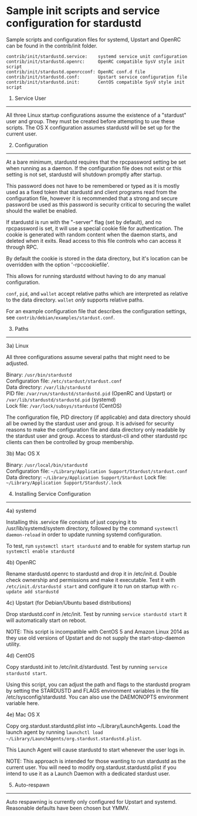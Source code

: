 Sample init scripts and service configuration for stardustd
==========================================================

Sample scripts and configuration files for systemd, Upstart and OpenRC
can be found in the contrib/init folder.

    contrib/init/stardustd.service:    systemd service unit configuration
    contrib/init/stardustd.openrc:     OpenRC compatible SysV style init script
    contrib/init/stardustd.openrcconf: OpenRC conf.d file
    contrib/init/stardustd.conf:       Upstart service configuration file
    contrib/init/stardustd.init:       CentOS compatible SysV style init script

1. Service User
---------------------------------

All three Linux startup configurations assume the existence of a "stardust" user
and group.  They must be created before attempting to use these scripts.
The OS X configuration assumes stardustd will be set up for the current user.

2. Configuration
---------------------------------

At a bare minimum, stardustd requires that the rpcpassword setting be set
when running as a daemon.  If the configuration file does not exist or this
setting is not set, stardustd will shutdown promptly after startup.

This password does not have to be remembered or typed as it is mostly used
as a fixed token that stardustd and client programs read from the configuration
file, however it is recommended that a strong and secure password be used
as this password is security critical to securing the wallet should the
wallet be enabled.

If stardustd is run with the "-server" flag (set by default), and no rpcpassword is set,
it will use a special cookie file for authentication. The cookie is generated with random
content when the daemon starts, and deleted when it exits. Read access to this file
controls who can access it through RPC.

By default the cookie is stored in the data directory, but it's location can be overridden
with the option '-rpccookiefile'.

This allows for running stardustd without having to do any manual configuration.

`conf`, `pid`, and `wallet` accept relative paths which are interpreted as
relative to the data directory. `wallet` *only* supports relative paths.

For an example configuration file that describes the configuration settings,
see `contrib/debian/examples/stardust.conf`.

3. Paths
---------------------------------

3a) Linux

All three configurations assume several paths that might need to be adjusted.

Binary:              `/usr/bin/stardustd`  
Configuration file:  `/etc/stardust/stardust.conf`  
Data directory:      `/var/lib/stardustd`  
PID file:            `/var/run/stardustd/stardustd.pid` (OpenRC and Upstart) or `/var/lib/stardustd/stardustd.pid` (systemd)  
Lock file:           `/var/lock/subsys/stardustd` (CentOS)  

The configuration file, PID directory (if applicable) and data directory
should all be owned by the stardust user and group.  It is advised for security
reasons to make the configuration file and data directory only readable by the
stardust user and group.  Access to stardust-cli and other stardustd rpc clients
can then be controlled by group membership.

3b) Mac OS X

Binary:              `/usr/local/bin/stardustd`  
Configuration file:  `~/Library/Application Support/Stardust/stardust.conf`  
Data directory:      `~/Library/Application Support/Stardust`
Lock file:           `~/Library/Application Support/Stardust/.lock`

4. Installing Service Configuration
-----------------------------------

4a) systemd

Installing this .service file consists of just copying it to
/usr/lib/systemd/system directory, followed by the command
`systemctl daemon-reload` in order to update running systemd configuration.

To test, run `systemctl start stardustd` and to enable for system startup run
`systemctl enable stardustd`

4b) OpenRC

Rename stardustd.openrc to stardustd and drop it in /etc/init.d.  Double
check ownership and permissions and make it executable.  Test it with
`/etc/init.d/stardustd start` and configure it to run on startup with
`rc-update add stardustd`

4c) Upstart (for Debian/Ubuntu based distributions)

Drop stardustd.conf in /etc/init.  Test by running `service stardustd start`
it will automatically start on reboot.

NOTE: This script is incompatible with CentOS 5 and Amazon Linux 2014 as they
use old versions of Upstart and do not supply the start-stop-daemon utility.

4d) CentOS

Copy stardustd.init to /etc/init.d/stardustd. Test by running `service stardustd start`.

Using this script, you can adjust the path and flags to the stardustd program by
setting the STARDUSTD and FLAGS environment variables in the file
/etc/sysconfig/stardustd. You can also use the DAEMONOPTS environment variable here.

4e) Mac OS X

Copy org.stardust.stardustd.plist into ~/Library/LaunchAgents. Load the launch agent by
running `launchctl load ~/Library/LaunchAgents/org.stardust.stardustd.plist`.

This Launch Agent will cause stardustd to start whenever the user logs in.

NOTE: This approach is intended for those wanting to run stardustd as the current user.
You will need to modify org.stardust.stardustd.plist if you intend to use it as a
Launch Daemon with a dedicated stardust user.

5. Auto-respawn
-----------------------------------

Auto respawning is currently only configured for Upstart and systemd.
Reasonable defaults have been chosen but YMMV.
